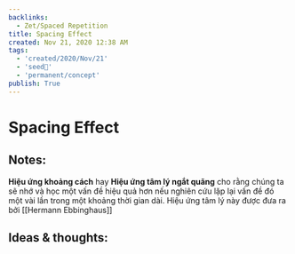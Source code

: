 ```yaml
---
backlinks:
  - Zet/Spaced Repetition
title: Spacing Effect
created: Nov 21, 2020 12:38 AM
tags:
  - 'created/2020/Nov/21'
  - 'seed🥜'
  - 'permanent/concept'
publish: True
---
```

# Spacing Effect

## Notes:
**Hiệu ứng khoảng cách** hay **Hiệu ứng tâm lý ngắt quãng** cho rằng chúng ta sẽ nhớ và học một vấn đề hiệu quả hơn nếu nghiên cứu lặp lại vấn đề đó một vài lần trong một khoảng thời gian dài. Hiệu ứng tâm lý này được đưa ra bởi [[Hermann Ebbinghaus]]

## Ideas & thoughts:

